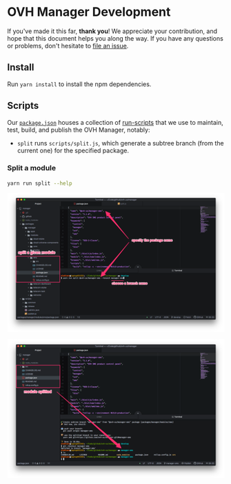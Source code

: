 # OVH Manager Development

If you've made it this far, **thank you**! We appreciate your contribution, and hope that this document helps you along the way. If you have any questions or problems, don't hesitate to [file an issue](https://github.com/ovh-ux/manager/issues/new).

## Install

Run `yarn install` to install the npm dependencies.

## Scripts

Our [`package.json`](package.json) houses a collection of [run-scripts](https://docs.npmjs.com/cli/run-script) that we use to maintain, test, build, and publish the OVH Manager, notably:

-   `split` runs `scripts/split.js`, which generate a subtree branch (from the current one) for the specified package.

### Split a module

```sh
yarn run split --help
```

![](media/split-module-1.png)

![](media/split-module-2.png)
